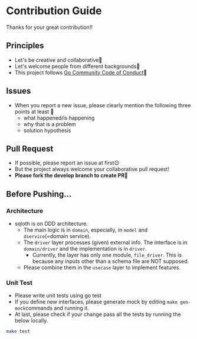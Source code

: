 # Contribution Guide
Thanks for your great contribution!!

## Principles
- Let's be creative and collaborative👶
- Let's welcome people from different backgrounds👶
- This project follows [Go Community Code of Conduct](https://go.dev/conduct)👶

## Issues
- When you report a new issue, please clearly mention the following three points at least 🎉
  - what happened/is happening
  - why that is a problem
  - solution hypothesis

## Pull Request
- If possible, please report an issue at first😉
- But the project always welcome your collaborative pull request!
- **Please fork the develop branch to create PR🎉**

## Before Pushing...
### Architecture
- sqloth is on DDD architecture.
  - The main logic is in ```domain```, especially, in ```model``` and ```dservice```(=domain service).
  - The ```driver``` layer processes (given) external info. The interface is in ```domain/driver``` and the implementation is in ```driver```.
    - Currently, the layer has only one module, ```file_driver```. This is because any inputs other than a schema file are NOT supposed.
  - Please combine them in the ```usecase``` layer to implement features.
  
### Unit Test
- Please write unit tests using go test
- If you define new interfaces, please generate mock by editing ```make gen-mock```commands and running it.
- At last, please check if your change pass all the tests by running the below locally.
```bash
make test
```
